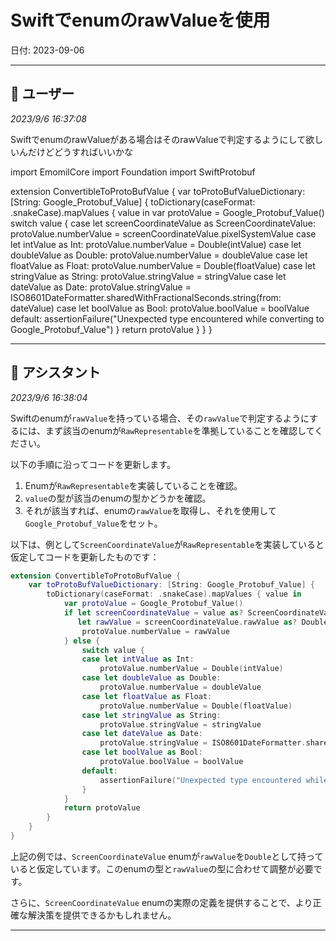 # SwiftでenumのrawValueを使用

日付: 2023-09-06

---

## 👤 ユーザー
*2023/9/6 16:37:08*

SwiftでenumのrawValueがある場合はそのrawValueで判定するようにして欲しいんだけどどうすればいいかな

import EmomilCore
import Foundation
import SwiftProtobuf

extension ConvertibleToProtoBufValue {
    var toProtoBufValueDictionary: \[String: Google\_Protobuf\_Value\] {
        toDictionary(caseFormat: .snakeCase).mapValues { value in
            var protoValue = Google\_Protobuf\_Value()
            switch value {
            case let screenCoordinateValue as ScreenCoordinateValue:
                protoValue.numberValue = screenCoordinateValue.pixelSystemValue
            case let intValue as Int:
                protoValue.numberValue = Double(intValue)
            case let doubleValue as Double:
                protoValue.numberValue = doubleValue
            case let floatValue as Float:
                protoValue.numberValue = Double(floatValue)
            case let stringValue as String:
                protoValue.stringValue = stringValue
            case let dateValue as Date:
                protoValue.stringValue = ISO8601DateFormatter.sharedWithFractionalSeconds.string(from: dateValue)
            case let boolValue as Bool:
                protoValue.boolValue = boolValue
            default:
                assertionFailure("Unexpected type encountered while converting to Google\_Protobuf\_Value")
            }
            return protoValue
        }
    }
}

---

## 🤖 アシスタント
*2023/9/6 16:38:04*

Swiftのenumが`rawValue`を持っている場合、その`rawValue`で判定するようにするには、まず該当のenumが`RawRepresentable`を準拠していることを確認してください。

以下の手順に沿ってコードを更新します。

1. Enumが`RawRepresentable`を実装していることを確認。
2. `value`の型が該当のenumの型かどうかを確認。
3. それが該当すれば、enumの`rawValue`を取得し、それを使用して`Google_Protobuf_Value`をセット。

以下は、例として`ScreenCoordinateValue`が`RawRepresentable`を実装していると仮定してコードを更新したものです：

```swift
extension ConvertibleToProtoBufValue {
    var toProtoBufValueDictionary: [String: Google_Protobuf_Value] {
        toDictionary(caseFormat: .snakeCase).mapValues { value in
            var protoValue = Google_Protobuf_Value()
            if let screenCoordinateValue = value as? ScreenCoordinateValue, 
               let rawValue = screenCoordinateValue.rawValue as? Double {
                protoValue.numberValue = rawValue
            } else {
                switch value {
                case let intValue as Int:
                    protoValue.numberValue = Double(intValue)
                case let doubleValue as Double:
                    protoValue.numberValue = doubleValue
                case let floatValue as Float:
                    protoValue.numberValue = Double(floatValue)
                case let stringValue as String:
                    protoValue.stringValue = stringValue
                case let dateValue as Date:
                    protoValue.stringValue = ISO8601DateFormatter.sharedWithFractionalSeconds.string(from: dateValue)
                case let boolValue as Bool:
                    protoValue.boolValue = boolValue
                default:
                    assertionFailure("Unexpected type encountered while converting to Google_Protobuf_Value")
                }
            }
            return protoValue
        }
    }
}
```

上記の例では、`ScreenCoordinateValue` enumが`rawValue`を`Double`として持っていると仮定しています。このenumの型と`rawValue`の型に合わせて調整が必要です。

さらに、`ScreenCoordinateValue` enumの実際の定義を提供することで、より正確な解決策を提供できるかもしれません。

---
